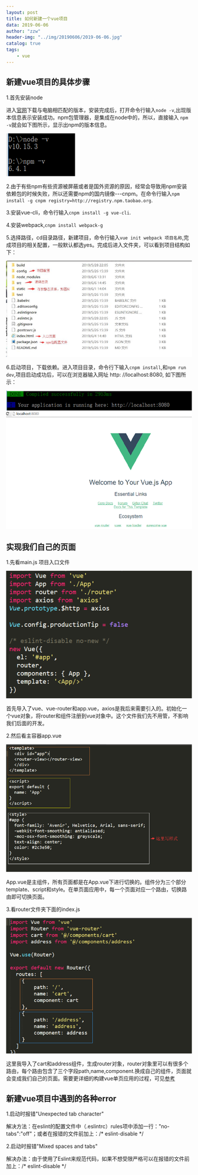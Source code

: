 ```yaml
---
layout: post
title: 如何新建一个vue项目
data: 2019-06-06
author: "zzw"
header-img: "../img/20190606/2019-06-06.jpg"
catalog: true
tags:
    - vue
---
```



## 新建vue项目的具体步骤

1.首先安装node

进入[官网](https://nodejs.org/en/download/current/)下载与电脑相匹配的版本，安装完成后，打开命令行输入` node -v `,出现版本信息表示安装成功。npm包管理器，是集成在node中的，所以，直接输入 ` npm -v `就会如下图所示，显示出npm的版本信息。

![img](/img/20190606/node-v.png)

2.由于有些npm有些资源被屏蔽或者是国外资源的原因，经常会导致用npm安装依赖包的时候失败，所以还需要npm的国内镜像---cnpm。在命令行输入` npm install -g cnpm registry=http://registry.npm.taobao.org `.

3.安装vue-cli，命令行输入` cnpm install -g vue-cli `.

4.安装webpack,` cnpm install webpack-g `

5.选择路径，cd目录路径，新建项目，命令行输入` vue init webpack 项目名称 `,完成项目的相关配置，一般默认都选yes。完成后进入文件夹，可以看到项目结构如下：

![img](/img/20190606/initialize.jpg)

6.启动项目，下载依赖。进入项目目录，命令行下输入` cnpm install `,和` npm run dev `,项目启动成功后，可以在浏览器输入网址 http: //localhost:8080, 如下图所示：

![img](/img/20190606/run.png)
![img](/img/20190606/browser.jpg)


## 实现我们自己的页面

1.先看main.js 项目入口文件

![img](/img/20190606/mainjs.png)

首先导入了vue、vue-router和app.vue，axios是我后来需要引入的。初始化一个vue对象，将router和组件注册到vue对象中。这个文件我们先不用管，不影响我们后面的开发。

2.然后看主容器app.vue

![img](/img/20190606/appvue.png)

App.vue是主组件，所有页面都是在App.vue下进行切换的。组件分为三个部分template、script和style。在单页面应用中，每一个页面对应一个路由，切换路由即可切换页面。

3.看router文件夹下面的index.js

![img](/img/20190606/indexjs.png)

这里我导入了cart和address组件，生成router对象，router对象里可以有很多个路由，每个路由包含了三个字段path,name,component.换成自己的组件，页面就会变成我们自己的页面。需要更详细的构建vue单页应用的过程，可见[参考](https://blog.csdn.net/zgh0711/article/details/78042677)

## 新建vue项目中遇到的各种error

1.启动时报错"Unexpected tab character"

解决方法：在eslint的配置文件中（.eslintrc）rules项中添加一行："no-tabs":"off"；或者在报错的文件前加上：/* eslint-disable */

2.启动时报错"Mixed spaces and tabs"

解决办法：由于使用了Eslint来规范代码，如果不想受限严格可以在报错的文件前加上：/* eslint-disable */

